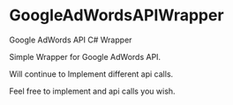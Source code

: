 # GoogleAdWordsAPIWrapper
Google AdWords API C# Wrapper

Simple Wrapper for Google AdWords API. 

Will continue to Implement different api calls.

Feel free to implement and api calls you wish.
